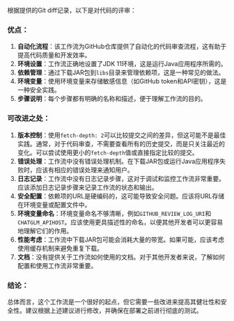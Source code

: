 根据提供的Git diff记录，以下是对代码的评审：

### 优点：

1. **自动化流程**：该工作流为GitHub仓库提供了自动化的代码审查流程，这有助于提高代码质量和开发效率。
2. **环境设置**：工作流正确地设置了JDK 11环境，这是运行Java应用程序所需的。
3. **依赖管理**：通过下载JAR包到`libs`目录来管理依赖项，这是一种常见的做法。
4. **环境变量**：使用环境变量来存储敏感信息（如GitHub token和API密钥），这是一种安全实践。
5. **步骤说明**：每个步骤都有明确的名称和描述，便于理解工作流的目的。

### 可改进之处：

1. **版本控制**：使用`fetch-depth: 2`可以比较提交之间的差异，但这可能不是最佳实践。通常，对于代码审查，不需要查看所有的历史提交，而是只关注最近的变化。可以尝试使用更小的`fetch-depth`值或直接指定比较的提交。
2. **错误处理**：工作流中没有错误处理机制。在下载JAR包或运行Java应用程序失败时，应该有相应的错误处理来通知用户。
3. **日志记录**：工作流中没有日志记录步骤，这对于调试和监控工作流非常重要。应该添加日志记录步骤来记录工作流的状态和输出。
4. **安全配置**：依赖项的URL是硬编码的，这可能导致安全问题。应该将URL存储在环境变量或配置文件中。
5. **环境变量命名**：环境变量命名不够清晰，例如`GITHUB_REVIEW_LOG_URI`和`CHATGLM_APIHOST`。应该使用更具描述性的命名，以便其他开发者可以更容易地理解它们的作用。
6. **性能考虑**：工作流中下载JAR包可能会消耗大量的带宽。如果可能，应该考虑使用缓存机制来避免重复下载。
7. **文档**：没有提供关于工作流如何使用的文档。对于其他开发者来说，了解如何配置和使用工作流非常重要。

### 结论：

总体而言，这个工作流是一个很好的起点，但它需要一些改进来提高其健壮性和安全性。建议根据上述建议进行修改，并确保在部署之前进行彻底的测试。